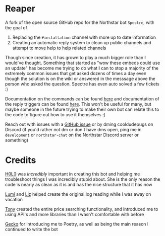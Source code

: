 # Reaper
A fork of the open source GitHub repo for the Northstar bot `Spectre`, with the goal of 

1. Replacing the `#installation` channel with more up to date information 
2. Creating an automatic reply system to clean up public channels and attempt to move help to help related channels

Though since creation, it has grown to play a much bigger role than I would've thought. Something that started as "wow these embeds could use an update" has become me trying to do what I can to stop a majority of the extremely common issues that get asked dozens of times a day even though the solution is on the wiki or answered in the messsage above the person who asked the question. Spectre has even auto solved a few tickets :)

Documentation on the commands can be found [here](https://github.com/itscynxx/Spectre/wiki) and documentation of the reply triggers can be found [here](https://github.com/itscynxx/Spectre/wiki/Replies). This won't be useful for many, but maybe someone in the future trying to make their own bot can relate this to the code to figure out how to use it themselves :)

Reach out with issues with a [GitHub issue](https://github.com/itscynxx/Spectre/issues) or by dming cooldudepugs on Discord (if you'd rather not dm or don't have dms open, ping me in `development` or `northstar-chat` on the Northstar Discord server or something)

# Credits

[H0L0](https://github.com/H0L0theBard) was _incredibly_ important in creating this bot and helping me troubleshoot things I was incredibly stupid about. She is the only reason the code is nearly as clean as it is and has the nice structure that it has now

[Lumi](https://github.com/LumiKattlin) and [Liz](https://github.com/stygia-dev) helped create the original log reading while I was away on vacation

[Tony](https://github.com/cyrv6737) created the entire price searching functionality, and introduced me to using API's and more libraries than I wasn't comfortable with before

[Gecko](https://github.com/GeckoEidechse) for introducing me to Poetry, as well as being the main reason I continued to write the bot
